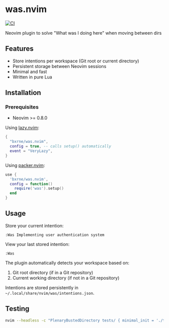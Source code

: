 # was.nvim

[![CI](https://github.com/bxrne/was.nvim/actions/workflows/ci.yml/badge.svg)](https://github.com/bxrne/was.nvim/actions/workflows/ci.yml)

Neovim plugin to solve "What was I doing here" when moving between dirs

## Features

- Store intentions per workspace (Git root or current directory)
- Persistent storage between Neovim sessions
- Minimal and fast
- Written in pure Lua

## Installation

### Prerequisites

- Neovim >= 0.8.0

Using [lazy.nvim](https://github.com/folke/lazy.nvim):

```lua
{
  "bxrne/was.nvim",
  config = true, -- calls setup() automatically
  event = "VeryLazy",
}
```

Using [packer.nvim](https://github.com/wbthomason/packer.nvim):

```lua
use {
  'bxrne/was.nvim',
  config = function()
    require('was').setup()
  end
}
```

## Usage

Store your current intention:
```vim
:Was Implementing user authentication system
```

View your last stored intention:
```vim
:Was
```

The plugin automatically detects your workspace based on:
1. Git root directory (if in a Git repository)
2. Current working directory (if not in a Git repository)

Intentions are stored persistently in `~/.local/share/nvim/was/intentions.json`.

## Testing

```bash
nvim --headless -c "PlenaryBustedDirectory tests/ { minimal_init = './tests/minimal_init.lua' }"
```


